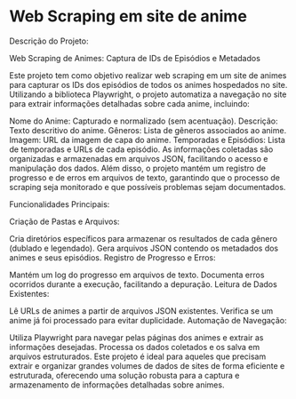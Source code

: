 # Web Scraping em site de anime

Descrição do Projeto:

Web Scraping de Animes: Captura de IDs de Episódios e Metadados

Este projeto tem como objetivo realizar web scraping em um site de animes para capturar os IDs dos episódios de todos os animes hospedados no site. Utilizando a biblioteca Playwright, o projeto automatiza a navegação no site para extrair informações detalhadas sobre cada anime, incluindo:

Nome do Anime: Capturado e normalizado (sem acentuação).
Descrição: Texto descritivo do anime.
Gêneros: Lista de gêneros associados ao anime.
Imagem: URL da imagem de capa do anime.
Temporadas e Episódios: Lista de temporadas e URLs de cada episódio.
As informações coletadas são organizadas e armazenadas em arquivos JSON, facilitando o acesso e manipulação dos dados. Além disso, o projeto mantém um registro de progresso e de erros em arquivos de texto, garantindo que o processo de scraping seja monitorado e que possíveis problemas sejam documentados.

Funcionalidades Principais:

Criação de Pastas e Arquivos:

Cria diretórios específicos para armazenar os resultados de cada gênero (dublado e legendado).
Gera arquivos JSON contendo os metadados dos animes e seus episódios.
Registro de Progresso e Erros:

Mantém um log do progresso em arquivos de texto.
Documenta erros ocorridos durante a execução, facilitando a depuração.
Leitura de Dados Existentes:

Lê URLs de animes a partir de arquivos JSON existentes.
Verifica se um anime já foi processado para evitar duplicidade.
Automação de Navegação:

Utiliza Playwright para navegar pelas páginas dos animes e extrair as informações desejadas.
Processa os dados coletados e os salva em arquivos estruturados.
Este projeto é ideal para aqueles que precisam extrair e organizar grandes volumes de dados de sites de forma eficiente e estruturada, oferecendo uma solução robusta para a captura e armazenamento de informações detalhadas sobre animes.